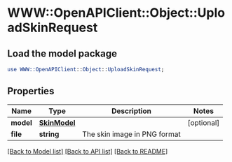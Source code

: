 # WWW::OpenAPIClient::Object::UploadSkinRequest

## Load the model package
```perl
use WWW::OpenAPIClient::Object::UploadSkinRequest;
```

## Properties
Name | Type | Description | Notes
------------ | ------------- | ------------- | -------------
**model** | [**SkinModel**](SkinModel.md) |  | [optional] 
**file** | **string** | The skin image in PNG format | 

[[Back to Model list]](../README.md#documentation-for-models) [[Back to API list]](../README.md#documentation-for-api-endpoints) [[Back to README]](../README.md)


